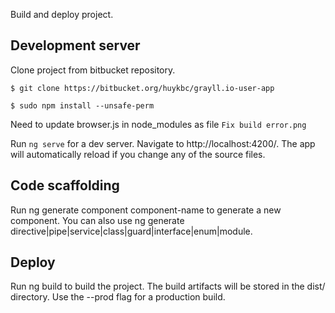 Build and deploy project.

## Development server

Clone project from bitbucket repository.

`$ git clone https://bitbucket.org/huykbc/grayll.io-user-app`

`$ sudo npm install --unsafe-perm`

Need to update browser.js in node_modules as file `Fix build error.png`

Run `ng serve` for a dev server. Navigate to http://localhost:4200/. The app will automatically reload if you change any of the source files.

## Code scaffolding

Run ng generate component component-name to generate a new component. You can also use ng generate directive|pipe|service|class|guard|interface|enum|module.

## Deploy
Run ng build to build the project. The build artifacts will be stored in the dist/ directory. Use the --prod flag for a production build.

 